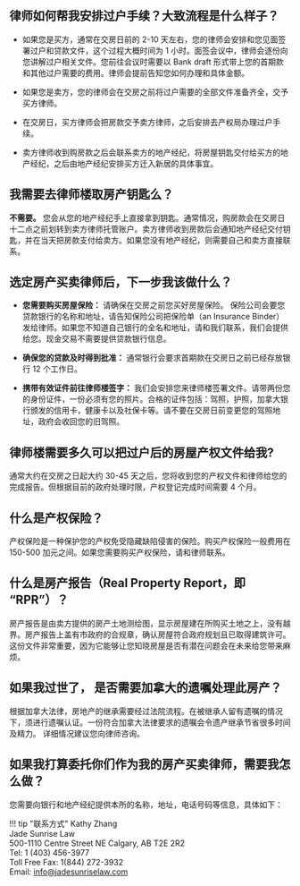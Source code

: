 ## 律师如何帮我安排过户手续？大致流程是什么样子？

- 如果您是买方，通常在交房日前的 2-10 天左右，您的律师会安排和您见面签署过户和贷款文件，这个过程大概时间为 1 小时。面签会议中，律师会逐份向您讲解过户相关文件。您前往会议时需要以 Bank draft 形式带上您的首期款和其他过户需要的费用。律师会提前告知您如何办理和具体金额。

- 如果您是卖方，您的律师会在交房之前将过户需要的全部文件准备齐全，交予买方律师。

- 在交房日，买方律师会把房款交予卖方律师，之后安排去产权局办理过户手续。

- 卖方律师收到购房款之后会联系卖方的地产经纪，将房屋钥匙交付给买方的地产经纪，之后由地产经纪安排买方迁入新居的具体事宜。

## 我需要去律师楼取房产钥匙么？

**不需要。** 您会从您的地产经纪手上直接拿到钥匙。通常情况，购房款会在交房日十二点之前划转到卖方律师托管账户。卖方律师收到房款后会通知地产经纪交付钥匙，并在当天把房款支付给卖方。如果您没有地产经纪，则需要自己和卖方直接联系。

## 选定房产买卖律师后，下一步我该做什么？

- **您需要购买房屋保险：** 请确保在交房之前您买好房屋保险。 保险公司会要您贷款银行的名称和地址，请告知保险公司把保险单（an Insurance Binder）发给律师。如果您不知道自己银行的全名和地址，请和我们联系，我们会提供给您。现金交易不需要提供贷款银行信息。

- **确保您的贷款及时得到批准：** 通常银行会要求首期款在交房日之前已经存放银行 12 个工作日。
  
- **携带有效证件前往律师楼签字：** 我们会安排您来律师楼签署文件。请带两份您的身份证件，一份必须有您的照片。合格的证件包括：驾照，护照，加拿大银行颁发的信用卡，健康卡以及社保卡等。请不要在交房日前变更您的驾照地址，政府会收回您的旧驾照。

## 律师楼需要多久可以把过户后的房屋产权文件给我?

通常大约在交房之日起大约 30-45 天之后，您将收到您的产权文件和律师给您的完成报告。但根据目前的政府处理时限，产权登记完成时间需要 4 个月。

## 什么是产权保险？

产权保险是一种保护您的产权免受隐藏缺陷侵害的保险。购买产权保险一般费用在 150-500 加元之间。如果您需要购买产权保险，请和律师联系。

## 什么是房产报告（Real Property Report，即 “RPR”）？

房产报告是由卖方提供的房产土地测绘图，显示房屋建在所购买土地之上，没有越界。房产报告上盖有市政府的合规章，确认房屋符合政府规划且已取得建筑许可。这份文件非常重要，因为它能够让您知晓房屋是否有潜在问题会在未来给您带来麻烦。

## 如果我过世了， 是否需要加拿大的遗嘱处理此房产？
   
根据加拿大法律，房地产的继承需要经过法院流程。在被继承人留有遗嘱的情况下，须进行遗嘱认证。一份符合加拿大法律要求的遗嘱会令遗产继承节省很多时间及精力。 详细情况建议您向律师咨询。

 
## 如果我打算委托你们作为我的房产买卖律师，需要我怎么做？

您需要向银行和地产经纪提供本所的名称，地址，电话号码等信息，具体如下：

!!! tip "联系方式"
    Kathy Zhang<br>
    Jade Sunrise Law<br>
    500-1110 Centre Street NE Calgary, AB T2E 2R2 <br>
    Tel: 1 (403) 456-3977<br>
    Toll Free Fax: 1(844) 272-3932<br>
    Email: info@jadesunriselaw.com<br>



